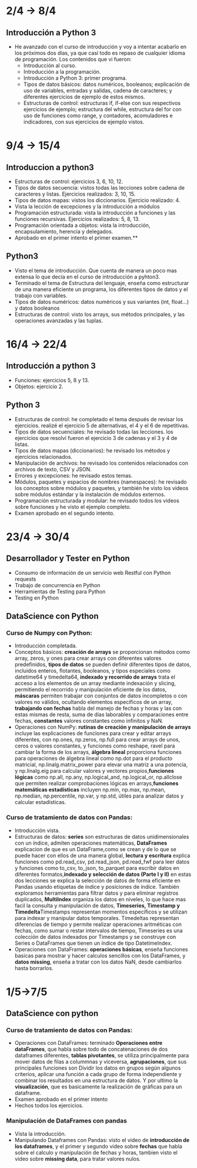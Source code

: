 
# 2/4 -> 8/4
## Introducción a Python 3
- He avanzado con el curso de introducción y voy a intentar acabarlo en los próximos dos días, ya que casi todo es repaso de cualquier idioma de programación. Los contenidos que vi fueron:
    - Introducción al curso.
    - Introducción a la programación.
    - Introducción a Python 3: primer programa.
    - Tipos de datos básicos: datos numéricos, booleanos; explicación de uso de variables, entradas y salidas, cadena de caracteres; y diferentes ejercicios de ejemplo de estos mismos.
    - Estructuras de control: estructuras if, if-else con sus respectivos ejercicios de ejemplo; estructura del while, estructura del for con uso de funciones como range, y contadores, acomuladores e indicadores, con sus ejercicios de ejemplo vistos.

# 9/4 -> 15/4
## Introduccion a python3
  - Estructuras de control: ejercicios 3, 6, 10, 12.
  - Tipos de datos secuencia: vistos todas las lecciones sobre cadena de caracteres y listas. Ejercicios realizados: 3, 10, 15.
  - Tipos de datos mapas: vistos los diccionarios. Ejercicio realizado: 4.
  - Vista la lección de excepciones y la introducción a módulos
  - Programación estructurada: vista la introducción a funciones y las funciones recursivas. Ejercicios realizados: 5, 8, 13.
  - Programación orientada a objetos: vista la introducción, encapsulamiento, herencia y delegados.
  - Aprobado en el primer intento el primer examen.**
## Python3
  - Visto el tema de introducción. Que cuenta de manera un poco mas extensa lo que decía en el curso de introducción a pyhton3.
  - Terminado el tema de Estructura del lenguaje, enseña como estructurar de una manera eficiente un programa, los diferentes tipos de datos y el trabajo con variables.
  - Tipos de datos numéricos: datos numéricos y sus variantes (int, float...) y datos booleanos
  - Estructuras de control: visto los arrays, sus métodos principales, y las operaciones avanzadas y las tuplas.

# 16/4 -> 22/4
## Introducción a python 3
  - Funciones: ejercicios 5, 8 y 13.
  - Objetos: ejercicio 2.
## Python 3
  - Estructuras de control: he completado el tema después de revisar los ejercicios. realizé el ejercicio 5 de alternativas, el 4 y el 6 de repetitivas.
  - Tipos de datos secuenciales: he revisado todas las lecciones. los ejercicios que resolví fueron el ejercicio 3 de cadenas y el 3 y 4 de listas.
  - Tipos de datos mapas (diccionarios): he revisado los métodos y ejercicios relacionados.
  - Manipulación de archivos: he revisado los contenidos relacionados con archivos de texto, CSV y JSON.
  - Errores y excepciones: he revisado estos temas.
  - Módulos, paquetes y espacios de nombres (namespaces): he revisado los conceptos sobre módulos y paquetes, y también he visto los videos sobre módulos estándar y la instalación de módulos externos.
  - Programación estructurada y modular: he revisado todos los videos sobre funciones y he visto el ejemplo completo.
  - Examen aprobado en el segundo intento.
# 23/4 -> 30/4
## Desarrollador y Tester en Python
- Consumo de información de un servicio web Restful con Python requests
- Trabajo de concurrencia en Python
- Herramientas de Testing para Python
- Testing en Python

## DataScience con Python
### Curso de Numpy con Python:
- Introducción completada.
- Conceptos básicos: **creación de arrays** se proporcionan métodos como array, zeros, y ones para crear arrays con diferentes valores predefinidos, **tipos de datos** se pueden definir diferentes tipos de datos, incluidos enteros, flotantes, booleanos, y tipos especiales como datetime64 y timedelta64, **indexado y recorrido de arrays** trata el acceso a los elementos de un array mediante indexación y slicing, permitiendo el recorrido y manipulación eficiente de los datos, **máscaras**  permiten trabajar con conjuntos de datos incompletos o con valores no válidos, ocultando elementos específicos de un array, **trabajando con fechas** habla del manejo de fechas y horas y las con estas mismas de resta, suma de días laborables y comparaciones entre fechas, **constantes** valores constantes como infinitos y NaN.
- Operaciones con NumPy: **rutinas de creación y manipulación de arrays** incluye las explicaciones de funciones para crear y editar arrays diferentes, con np.ones, np.zeros, np.full para crear arrays de unos, ceros o valores constantes, y funciones como reshape, ravel para cambiar la forma de los arrays, **álgebra lineal** proporciona funciones para operaciones de álgebra lineal como np.dot para el producto matricial, np.linalg.matrix_power para elevar una matriz a una potencia, y np.linalg.eig para calcular valores y vectores propios,**funciones lógicas** como np.all, np.any, np.logical_and, np.logical_or, np.allclose que permiten realizar comprobaciones lógicas en arrays,**funciones matemáticas estadísticas** incluyen np.min, np.max, np.mean, np.median, np.percentile, np.var, y np.std, útiles para analizar datos y calcular estadísticas.
### Curso de tratamiento de datos con Pandas:
- Introducción vista.
- Estructuras de datos: **series** son estructuras de datos unidimensionales con un índice, admiten operaciones matemáticas, **DataFrames** explicacion de que es un DataFrame,como se crean y de lo que se puede hacer con ellos de una manera global, **lectura y escritura** explica  funciones como pd.read_csv, pd.read_json, pd.read_fwf para leer datos y funciones como to_csv, to_json, to_parquet para escribir datos en diferentes formatos,**indexado y selección de datos (Parte I y II)** en estas dos lecciones se explica la selección de datos de forma eficiente en Pandas usando etiquetas de índice y posiciones de índice. También exploramos herramientas para filtrar datos y para eliminar registros duplicados, **MultiIndex** organiza los datos en niveles, lo que hace mas facil la consulta y manipulación de datos, **Timeseries, Timestamp y Timedelta**Timestamps representan momentos específicos y se utilizan para indexar y manipular datos temporales. Timedeltas representan diferencias de tiempo y permite realizar operaciones aritméticas con fechas, como sumar o restar intervalos de tiempo, Timeseries es una colección de datos indexados por Timestamps y se construye con Series o DataFrames que tienen un índice de tipo DatetimeIndex.
- Operaciones con DataFrames: **operaciones básicas**, enseña funciones basicas para mostrar y hacer calculos sencillos con los DataFrames, y **datos missing**, enseña a tratar con los datos NaN, desde cambiarlos hasta borrarlos.

# 1/5->7/5
## DataScience con python
### Curso de tratamiento de datos con Pandas:
- Operaciones con DataFrames: terminado **Operaciones entre dataFrames**, que habla sobre todo de concatenaciones de dos dataframes diferentes, **tablas pivotantes**, se utiliza principalmente para mover datos de filas a colummnas y viceversa, **agrupaciones**, que sus principales funciones son Dividir los datos en grupos según algunos criterios, aplicar una función a cada grupo de forma independiente y combinar los resultados en una estructura de datos. Y por ultimo la **visualización**, que es basicamente la realización de gráficas para un dataframe.
- Examen aprobado en el primer intento
- Hechos todos los ejercicios.

### Manipulación de DataFrames con pandas
- Vista la introducción.
- Manipulando Dataframes con Pandas: visto el video de **introducción de los dataframes**, y el primer y segundo video sobre **fechas** que habla sobre el calculo y manipulación de fechas y horas, tambien visto el video sobre **missing data**, para tratar valores nulos.
